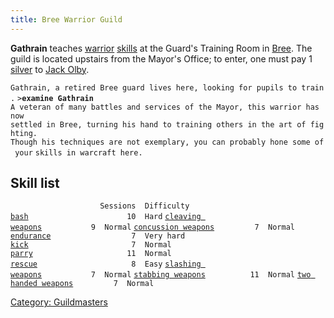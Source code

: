 ```yaml
---
title: Bree Warrior Guild
---
```


**Gathrain** teaches [warrior](warrior "wikilink")
[skills](skill "wikilink") at the Guard's Training Room in
[Bree](Bree "wikilink"). The guild is located upstairs from the Mayor's
Office; to enter, one must pay 1 [silver](gold "wikilink") to [Jack
Olby](Jack_Olby "wikilink").

`Gathrain, a retired Bree guard lives here, looking for pupils to train.`
`>`**`examine Gathrain`**
`A veteran of many battles and services of the Mayor, this warrior has now`
`settled in Bree, turning his hand to training others in the art of fighting.`
`Though his techniques are not exemplary, you can probably hone some of your`
`skills in warcraft here.`

## Skill list

`                    Sessions  Difficulty`
[`bash`](bash "wikilink")`                      10  Hard`
[`cleaving weapons`](cleaving_weapons "wikilink")`           9  Normal`
[`concussion weapons`](concussion_weapons "wikilink")`         7  Normal`
[`endurance`](endurance "wikilink")`                  7  Very hard`
[`kick`](kick "wikilink")`                       7  Normal`
[`parry`](parry "wikilink")`                     11  Normal`
[`rescue`](rescue "wikilink")`                     8  Easy`
[`slashing weapons`](slashing_weapons "wikilink")`           7  Normal`
[`stabbing weapons`](stabbing_weapons "wikilink")`          11  Normal`
[`two handed weapons`](two_handed_weapons "wikilink")`         7  Normal`

[Category: Guildmasters](Category:_Guildmasters "wikilink")
